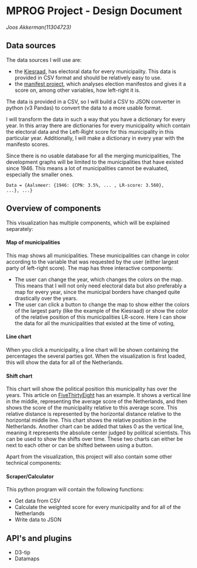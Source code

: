 # MPROG Project - Design Document
*Joos Akkerman(11304723)*

## Data sources
The data sources I will use are:
* the [Kiesraad](https://www.verkiezingsuitslagen.nl/verkiezingen/detail/TK20170315), has electoral data for every municipality. This data is provided in CSV format and should be relatively easy to use.
* the [manifest project](https://manifesto-project.wzb.eu/), which analyses election manifestos and gives it a score on, among other variables, how left-right it is.

The data is provided in a CSV, so I will build a CSV to JSON converter in python (v3 Pandas) to convert the data to a more usable format.

I will transform the data in such a way that you have a dictionary for every year. In this array there are dictionaries for every municipality which contain the electoral data and the Left-Right score for this municipality in this particular year. Additionally, I will make a dictionary in every year with the manifesto scores.

Since there is no usable database for all the merging municipalities, The development graphs will be limited to the municipalities that have existed since 1946. This means a lot of municipalities cannot be evaluated, especially the smaller ones.

<!-- <code>Data = {1960: {municipalities: {Abcoude: {CPN: 3.5%, ... , LR-score: 3.560}, ...}, manifestos: {CPN: -40.00, ...}}...}</code> -->
<code>Data = {Aalsmeer: {1946: {CPN: 3.5%, ... , LR-score: 3.560}, ...}, ...}</code>

## Overview of components

This visualization has multiple components, which will be explained separately:

#### Map of municipalities
This map shows all municipalities. These municipalities can change in color according to the variable that was requested by the user (either largest party of left-right score). The map has three interactive components:
* The user can change the year, which changes the colors on the map. This means that I will not only need electoral data but also preferably a map for every year, since the municipal borders have changed quite drastically over the years.
* The user can click a button to change the map to show either the colors of the largest party (like the example of the Kiesraad) or show the color of the relative position of this municipalities LR-score. Here I can show the data for all the municipalities that existed at the time of voting,

#### Line chart
When you click a municipality, a line chart will be shown containing the percentages the several parties got. When the visualization is first loaded, this will show the data for all of the Netherlands.

#### Shift chart
This chart will show the political position this municipality has over the years. This article on [FiveThirtyEight](https://fivethirtyeight.com/features/americas-electoral-map-is-changing/) has an example. It shows a vertical line in the middle, representing the average score of the Netherlands, and then shows the score of the municipality relative to this average score. This relative distance is represented by the horizontal distance relative to the horizontal middle line. This chart shows the relative position in the Netherlands.
Another chart can be added that takes 0 as the vertical line, meaning it represents the absolute center judged by political scientists. This can be used to show the shifts over time.
These two charts can either be next to each other or can be shifted between using a button.

Apart from the visualization, this project will also contain some other technical components:

#### Scraper/Calculator
This python program will contain the following functions:
* Get data from CSV
* Calculate the weighted score for every municipality and for all of the Netherlands
* Write data to JSON

## API's and plugins
* D3-tip
* Datamaps
